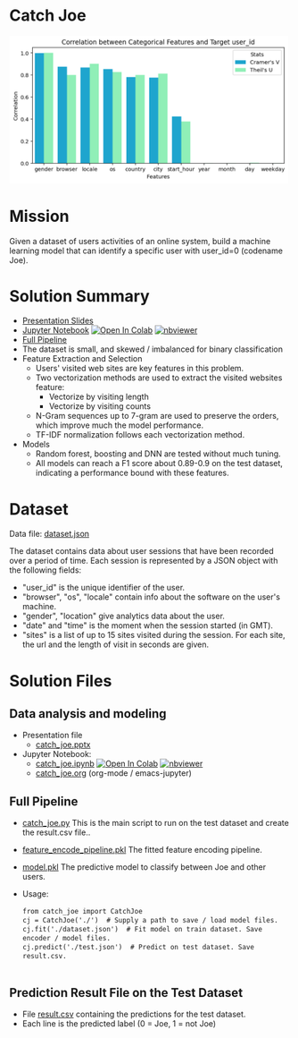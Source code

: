 # Catch Joe

<img src=".ob-jupyter/e4db4d9dcf4517005e7b9ef51924caee89f33fa5.png" width='500'>

# Mission

Given a dataset of users activities of an online system, build a machine learning model that can identify a specific user with user_id=0 (codename Joe).

# Solution Summary

* [Presentation Slides](catch_joe.pptx)
* [Jupyter Notebook](https://nbviewer.org/github/0liu/machine-learning/blob/master/00_catch_joe/catch_joe.ipynb) [![Open In Colab](https://colab.research.google.com/assets/colab-badge.svg)](https://colab.research.google.com/github/0liu/machine-learning/blob/master/00_catch_joe/catch_joe.ipynb) [![nbviewer](https://raw.githubusercontent.com/jupyter/design/master/logos/Badges/nbviewer_badge.svg)](https://nbviewer.org/github/0liu/machine-learning/blob/master/00_catch_joe/catch_joe.ipynb)
* [Full Pipeline](catch_joe.py)
* The dataset is small, and skewed / imbalanced for binary classification
* Feature Extraction and Selection
  * Users' visited web sites are key features in this problem.
  * Two vectorization methods are used to extract the visited websites feature:
    * Vectorize by visiting length
    * Vectorize by visiting counts
  * N-Gram sequences up to 7-gram are used to preserve the orders, which improve much the model performance.
  * TF-IDF normalization follows each vectorization method.
* Models
  * Random forest, boosting and DNN are tested without much tuning.
  * All models can reach a F1 score about 0.89-0.9 on the test dataset, indicating a performance bound with these features.

# Dataset

Data file: [dataset.json](dataset.json)

The dataset contains data about user sessions that have been recorded over a period of time. Each session is represented by a JSON object with the following fields:

* "user_id" is the unique identifier of the user.
* "browser", "os", "locale" contain info about the software on the user's machine.
* "gender", "location" give analytics data about the user.
* "date" and "time" is the moment when the session started (in GMT).
* "sites" is a list of up to 15 sites visited during the session. For each site, the url and the length of visit in seconds are given.

# Solution Files

## Data analysis and modeling

* Presentation file
  * [catch_joe.pptx](catch_joe.pptx)
* Jupyter Notebook:
  * [catch_joe.ipynb](https://nbviewer.org/github/0liu/machine-learning/blob/master/00_catch_joe/catch_joe.ipynb) [![Open In Colab](https://colab.research.google.com/assets/colab-badge.svg)](https://colab.research.google.com/github/0liu/machine-learning/blob/master/00_catch_joe/catch_joe.ipynb) [![nbviewer](https://raw.githubusercontent.com/jupyter/design/master/logos/Badges/nbviewer_badge.svg)](https://nbviewer.org/github/0liu/machine-learning/blob/master/00_catch_joe/catch_joe.ipynb)
  * [catch_joe.org](catch_joe.org) (org-mode / emacs-jupyter)

## Full Pipeline

* [catch_joe.py](catch_joe.py) This is the main script to run on the test dataset and create the result.csv file..
* [feature_encode_pipeline.pkl](feature_encode_pipeline.pkl) The fitted feature encoding pipeline.
* [model.pkl](model.pkl) The predictive model to classify between Joe and other users.
* Usage:

  ```
  from catch_joe import CatchJoe
  cj = CatchJoe('./')  # Supply a path to save / load model files.
  cj.fit('./dataset.json')  # Fit model on train dataset. Save encoder / model files.
  cj.predict('./test.json')  # Predict on test dataset. Save result.csv. 
  
  
  ```

## Prediction Result File on the Test Dataset

* File [result.csv](result.csv) containing the predictions for the test dataset.
* Each line is the predicted label (0 = Joe, 1 = not Joe)